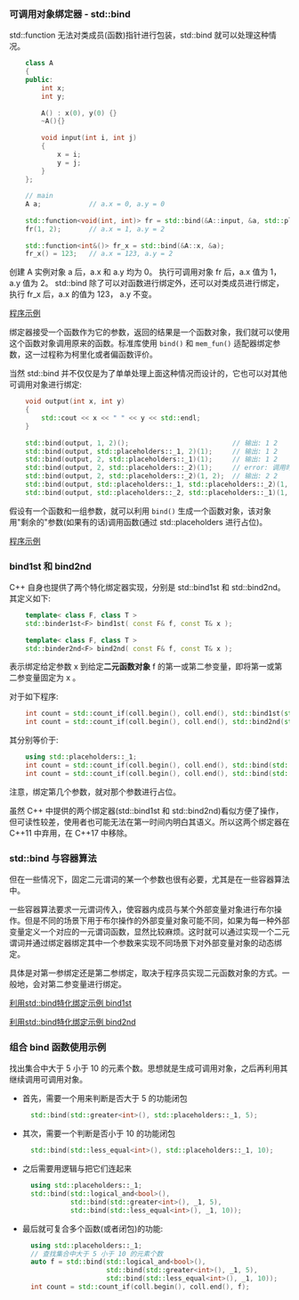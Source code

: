 
### 可调用对象绑定器 - std::bind

std::function 无法对类成员(函数)指针进行包装，std::bind 就可以处理这种情况。
```c++  
    class A
    {
    public:
        int x;
        int y;
        
        A() : x(0), y(0) {}
        ~A(){}
        
        void input(int i, int j)
        {
            x = i;
            y = j;
        }
    };
    
    // main
    A a;            // a.x = 0, a.y = 0
    
    std::function<void(int, int)> fr = std::bind(&A::input, &a, std::placeholders::_1, std::placeholders::_2);
    fr(1, 2);       // a.x = 1, a.y = 2
        
    std::function<int&()> fr_x = std::bind(&A::x, &a);
    fr_x() = 123;   // a.x = 123, a.y = 2    
```
创建 A 实例对象 a 后，a.x 和 a.y 均为 0。
执行可调用对象 fr 后，a.x 值为 1，a.y 值为 2。
std::bind 除了可以对函数进行绑定外，还可以对类成员进行绑定，执行 fr_x 后，a.x 的值为 123， a.y 不变。

[程序示例](2-bind_class_member/bind_class_member.cpp)

绑定器接受一个函数作为它的参数，返回的结果是一个函数对象，我们就可以使用这个函数对象调用原来的函数。标准库使用 `bind()` 和 `mem_fun()` 适配器绑定参数，这一过程称为柯里化或者偏函数评价。

当然 std::bind 并不仅仅是为了单单处理上面这种情况而设计的，它也可以对其他可调用对象进行绑定:
```c++
    void output(int x, int y)
    {
        std::cout << x << " " << y << std::endl;
    }
    
    std::bind(output, 1, 2)();                          // 输出: 1 2
    std::bind(output, std::placeholders::_1, 2)(1);     // 输出: 1 2
    std::bind(output, 2, std::placeholders::_1)(1);     // 输出: 1 2
    std::bind(output, 2, std::placeholders::_2)(1);     // error: 调用时没有第二个参数
    std::bind(output, 2, std::placeholders::_2)(1, 2);  // 输出: 2 2
    std::bind(output, std::placeholders::_1, std::placeholders::_2)(1, 2);  // 输出: 1 2
    std::bind(output, std::placeholders::_2, std::placeholders::_1)(1, 2);  // 输出: 2 1
```
假设有一个函数和一组参数，就可以利用 `bind()` 生成一个函数对象，该对象用"剩余的"参数(如果有的话)调用函数(通过 std::placeholders 进行占位)。

[程序示例](3-bind_other/bind_placeholders.cpp)


### bind1st 和 bind2nd

C++ 自身也提供了两个特化绑定器实现，分别是 std::bind1st 和 std::bind2nd。其定义如下:
```c++
    template< class F, class T >
    std::binder1st<F> bind1st( const F& f, const T& x );
    
    template< class F, class T >
    std::binder2nd<F> bind2nd( const F& f, const T& x );
```
表示绑定给定参数 x 到给定**二元函数对象** f 的第一或第二参变量，即将第一或第二参变量固定为 x 。

对于如下程序:
```c++
    int count = std::count_if(coll.begin(), coll.end(), std::bind1st(std::less<int>(), 10));
    int count = std::count_if(coll.begin(), coll.end(), std::bind2nd(std::less<int>(), 10));
```
其分别等价于:
```c++
    using std::placeholders::_1;
    int count = std::count_if(coll.begin(), coll.end(), std::bind(std::less<int>(), 10, _1));
    int count = std::count_if(coll.begin(), coll.end(), std::bind(std::less<int>(), _1, 10));
```
注意，绑定第几个参数，就对那个参数进行占位。

虽然 C++ 中提供的两个绑定器(std::bind1st 和 std::bind2nd)看似方便了操作，但可读性较差，使用者也可能无法在第一时间内明白其语义。所以这两个绑定器在 C++11 中弃用，在 C++17 中移除。


### std::bind 与容器算法

但在一些情况下，固定二元谓词的某一个参数也很有必要，尤其是在一些容器算法中。

一些容器算法要求一元谓词传入，使容器内成员与某个外部变量对象进行布尔操作。但是不同的场景下用于布尔操作的外部变量对象可能不同，如果为每一种外部变量定义一个对应的一元谓词函数，显然比较麻烦。这时就可以通过实现一个二元谓词并通过绑定器绑定其中一个参数来实现不同场景下对外部变量对象的动态绑定。

具体是对第一参绑定还是第二参绑定，取决于程序员实现二元函数对象的方式。一般地，会对第二参变量进行绑定。

[利用std::bind特化绑定示例 bind1st](1-bind1st和bind2nd/bind1st.cpp)

[利用std::bind特化绑定示例 bind2nd](1-bind1st和bind2nd/bind2nd.cpp)


### 组合 bind 函数使用示例

找出集合中大于 5 小于 10 的元素个数。思想就是生成可调用对象，之后再利用其继续调用可调用对象。

- 首先，需要一个用来判断是否大于 5 的功能闭包
  ```c++
    std::bind(std::greater<int>(), std::placeholders::_1, 5);
  ```
- 其次，需要一个判断是否小于 10 的功能闭包
  ```c++
    std::bind(std::less_equal<int>(), std::placeholders::_1, 10);
  ```
- 之后需要用逻辑与把它们连起来
  ```c++
    using std::placeholders::_1;
    std::bind(std::logical_and<bool>(), 
              std::bind(std::greater<int>(), _1, 5),
              std::bind(std::less_equal<int>(), _1, 10));
  ```
- 最后就可复合多个函数(或者闭包)的功能:
  ```c++
    using std::placeholders::_1;
    // 查找集合中大于 5 小于 10 的元素个数
    auto f = std::bind(std::logical_and<bool>(), 
                       std::bind(std::greater<int>(), _1, 5),
                       std::bind(std::less_equal<int>(), _1, 10));
    int count = std::count_if(coll.begin(), coll.end(), f);
  ```
